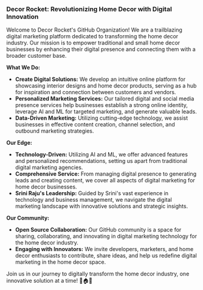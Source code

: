 ### **Decor Rocket: Revolutionizing Home Decor with Digital Innovation**

Welcome to Decor Rocket's GitHub Organization! We are a trailblazing digital marketing platform dedicated to transforming the home decor industry. Our mission is to empower traditional and small home decor businesses by enhancing their digital presence and connecting them with a broader customer base. 

**What We Do:**
- **Create Digital Solutions:** We develop an intuitive online platform for showcasing interior designs and home decor products, serving as a hub for inspiration and connection between customers and vendors.
- **Personalized Marketing Services:** Our tailored digital and social media presence services help businesses establish a strong online identity, leverage AI and ML for targeted marketing, and generate valuable leads.
- **Data-Driven Marketing:** Utilizing cutting-edge technology, we assist businesses in effective content creation, channel selection, and outbound marketing strategies.

**Our Edge:**
- **Technology-Driven:** Utilizing AI and ML, we offer advanced features and personalized recommendations, setting us apart from traditional digital marketing agencies.
- **Comprehensive Service:** From managing digital presence to generating leads and creating content, we cover all aspects of digital marketing for home decor businesses.
- **Srini Raju's Leadership:** Guided by Srini's vast experience in technology and business management, we navigate the digital marketing landscape with innovative solutions and strategic insights.

**Our Community:**
- **Open Source Collaboration:** Our GitHub community is a space for sharing, collaborating, and innovating in digital marketing technology for the home decor industry.
- **Engaging with Innovators:** We invite developers, marketers, and home decor enthusiasts to contribute, share ideas, and help us redefine digital marketing in the home decor space.

Join us in our journey to digitally transform the home decor industry, one innovative solution at a time! 🚀🏠✨
